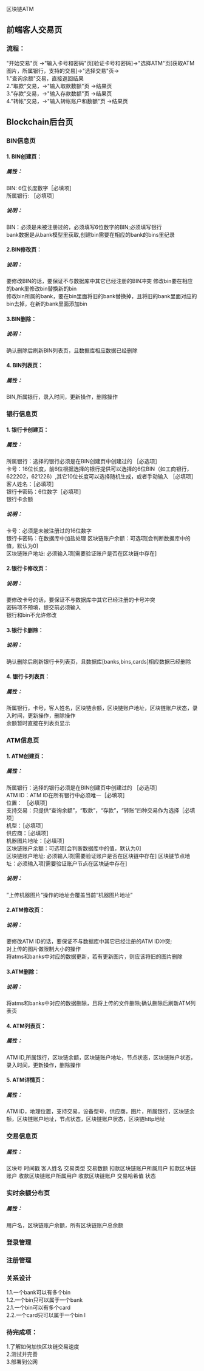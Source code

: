 区块链ATM

## 前端客人交易页
### 流程：
"开始交易"页 ->"输入卡号和密码"页[验证卡号和密码]->"选择ATM"页[获取ATM图片，所属银行，支持的交易]->"选择交易"页->  
1."查询余额"交易，直接返回结果  
2."取款"交易，->"输入取款数额"页 ->结果页  
3."存款"交易，->"输入存款数额"页 ->结果页  
4."转帐"交易，->"输入转帐账户和数额"页 ->结果页  

## Blockchain后台页

### BIN信息页
#### 1. BIN创建页：
##### 属性： 
BIN: 6位长度数字［必填项］  
所属银行: ［必填项］  
##### 说明：
BIN：必须是未被注册过的，必须填写6位数字的BIN;必须填写银行  
bank数据是从bank模型里获取,创建bin需要在相应的bank的bins里纪录
#### 2.BIN修改页：
##### 说明：
要修改BIN的话，要保证不与数据库中其它已经注册的BIN冲突
修改bin要在相应的bank里修改bin替换新的bin  
修改bin所属的bank，要在bin里面将旧的bank替换掉，且将旧的bank里面对应的bin去掉，在新的bank里面添加bin
#### 3.BIN删除：
##### 说明：
确认删除后刷新BIN列表页，且数据库相应数据已经删除
#### 4. BIN列表页：
##### 属性：
BIN,所属银行，录入时间，更新操作，删除操作


### 银行信息页
#### 1. 银行卡创建页：
##### 属性：
所属银行：选择的银行必须是在BIN创建页中创建过的 ［必选项］  
卡号：16位长度，前6位根据选择的银行提供可以选择的6位BIN（如工商银行，622202，621226）,其它10位长度可以选择随机生成，或者手动输入 ［必填项］  
客人姓名：［必填项］  
银行卡密码：6位数字［必填项］  
银行卡余额
##### 说明：
卡号：必须是未被注册过的16位数字  
银行卡密码：在数据库中加盐处理
区块链账户余额：可选项[会判断数据库中的值，默认为0]  
区块链账户地址: 必须输入项[需要验证账户是否在区块链中存在]  
#### 2.银行卡修改页：
##### 说明：
要修改卡号的话，要保证不与数据库中其它已经注册的卡号冲突  
密码项不预填，提交前必须输入  
银行和bin不允许修改
#### 3.银行卡删除：
##### 说明：
确认删除后刷新银行卡列表页，且数据库[banks,bins,cards]相应数据已经删除
#### 4. 银行卡列表页：
##### 属性：
所属银行，卡号，客人姓名，区块链余额，区块链账户地址，区块链账户状态，录入时间，更新操作，删除操作  
余额暂时直接在列表页显示

### ATM信息页
#### 1. ATM创建页：
##### 属性：
所属银行：选择的银行必须是在BIN创建页中创建过的 ［必选项］  
ATM ID：ATM ID在所有银行中必须唯一［必填项］  
位置： ［必填项］  
支持交易：只提供“查询余额”，“取款”，“存款”，“转账”四种交易作为选择［必填项］  
机型：［必填项］  
供应商：［必填项］   
机器图片地址：［必填项］  
区块链账户余额：可选项[会判断数据库中的值，默认为0]  
区块链账户地址: 必须输入项[需要验证账户是否在区块链中存在] 
区块链节点地址：必须输入项[需要验证账户节点在区块链中存在] 
##### 说明：
”上传机器图片“操作的地址会覆盖当前“机器图片地址”

#### 2.ATM修改页：
##### 说明：
要修改ATM ID的话，要保证不与数据库中其它已经注册的ATM ID冲突;  
对上传的图片做限制大小的操作  
将atms和banks中对应的数据更新，若有更新图片，则应该将旧的图片删除

#### 3.ATM删除：
##### 说明：
将atms和banks中对应的数据删除，且将上传的文件删除;确认删除后刷新ATM列表页

#### 4. ATM列表页：
##### 属性：
ATM ID,所属银行，区块链余额，区块链账户地址，节点状态，区块链账户状态，录入时间，更新操作，删除操作  

#### 5. ATM详情页：
##### 属性：
ATM ID，地理位置，支持交易，设备型号，供应商，图片，所属银行，区块链余额，区块链账户地址，节点状态，区块链账户状态，区块链http地址

### 交易信息页
##### 属性：
区块号	时间戳	客人姓名	交易类型	交易数额	扣款区块链账户所属用户	扣款区块链账户	收款区块链账户所属用户	收款区块链账户	交易哈希值	状态   

### 实时余额分布页
##### 属性：
用户名，区块链账户余额，所有区块链账户总余额  

### 登录管理



### 注册管理


### 关系设计
1.1.一个bank可以有多个bin  
1.2.一个bin只可以属于一个bank  
2.1.一个bin可以有多个card  
2.2.一个card只可以属于一个bin
l
### 待完成项：
1.了解如何加快区块链交易速度   
2.测试并完善  
3.部署到公网  

